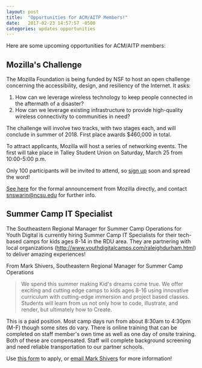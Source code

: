 ```yaml
---
layout: post
title:  "Opportunities for ACM/AITP Members!"
date:   2017-02-23 14:57:57 -0500
categories: updates opportunities
---
```

Here are some upcoming opportunities for ACM/AITP members:

## Mozilla's Challenge
The Mozilla Foundation is being funded by NSF to host an open challenge concerning the accessibility, design, and resiliency of the Internet. It asks:

1. How can we leverage wireless technology to keep people connected in the aftermath of a disaster?
2. How can we leverage existing infrastructure to provide high-quality wireless connectivity to communities in need?

The challenge will involve two tracks, with two stages each, and will conclude in summer of 2018. First place awards $460,000 in total.

To attract applicants, Mozilla will host a series of networking events. The first will take place in Talley Student Union on Saturday, March 25 from 10:00-5:00 p.m.

Only 100 participants will be invited to attend, so [sign up](https://docs.google.com/a/ncsu.edu/forms/d/e/1FAIpQLSd97uj6X64Yp0YyBsqgoJ9I72RStMeH6x_w36aS40PJYEcifQ/viewform) soon and spread the word!

[See here](https://blog.mozilla.org/blog/2017/03/07/2-million-prize-building-accessible-internet/) for the formal announcement from Mozilla directly, and contact [snswarin@ncsu.edu](mailto:snswarin@ncsu.edu) for further info.

## Summer Camp IT Specialist
The Southeastern Regional Manager for Summer Camp Operations for Youth Digital is currently hiring Summer Camp IT Specialists for their tech-based camps for kids ages 8-14 in the RDU area. They are partnering with local organizations (http://www.youthdigitalcamps.com/raleighdurham.html) to deliver amazing experiences!

From Mark Shivers, Southeastern Regional Manager for Summer Camp Operations

> We spend this summer making Kid's dreams come true. We offer exciting and cutting edge camps to kids ages 8-16 using innovative curriculum with cutting-edge immersion and project based classes. Students will learn from us not only how to code, illustrate, and render, but ultimately how to Create.

This is a paid position. Most camp days run from about 8:30am to 4:30pm (M-F) though some sites do vary. There is online training that can be completed on staff member's own time as well as one day of onsite training. Both of these are compensated. Staff will complete background screening and need reliable transportation to our partner schools.

Use [this form](http://www.youthdigitalcamps.com/jobs.html) to apply, or [email Mark Shivers](mailto:mark.shivers@youthdigital.com) for more information!
